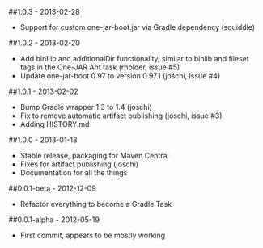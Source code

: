 ##1.0.3 - 2013-02-28
* Support for custom one-jar-boot.jar via Gradle dependency (squiddle)

##1.0.2 - 2013-02-20
* Add binLib and additionalDir functionality, similar to binlib and fileset tags in the One-JAR Ant task (rholder, issue #5)
* Update one-jar-boot 0.97 to version 0.97.1 (joschi, issue #4)

##1.0.1 - 2013-02-02
* Bump Gradle wrapper 1.3 to 1.4 (joschi)
* Fix to remove automatic artifact publishing (joschi, issue #3)
* Adding HISTORY.md

##1.0.0 - 2013-01-13
* Stable release, packaging for Maven Central
* Fixes for artifact publishing (joschi)
* Documentation for all the things

##0.0.1-beta - 2012-12-09
* Refactor everything to become a Gradle Task

##0.0.1-alpha - 2012-05-19
* First commit, appears to be mostly working